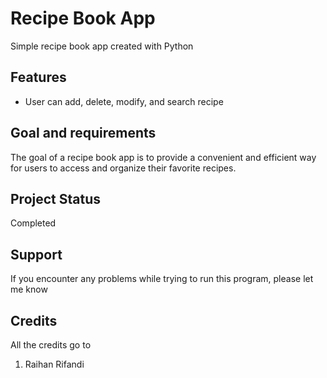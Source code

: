# Recipe Book App
Simple recipe book app created with Python

## Features
- User can add, delete, modify, and search recipe

## Goal and requirements
The goal of a recipe book app is to provide a convenient and efficient way for users to access and organize their favorite recipes.

## Project Status
Completed

## Support
If you encounter any problems while trying to run this program, please let me know

## Credits
All the credits go to
1. Raihan Rifandi
